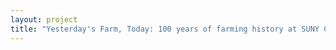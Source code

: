 ```yaml
--- 
layout: project 
title: "Yesterday's Farm, Today: 100 years of farming history at SUNY Cobleskill's Van Wagenen Library and the Schoharie County Historical Society" 
---
```



